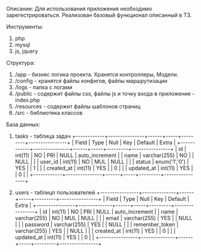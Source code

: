 Описание:
Для использования приложения необходимо зарегестрироваться. 
Реализован базовый функционал описанный в ТЗ.

Инструменты:
1. php
2. mysql
3. js, jquery

Структура:
1. /app - бизнес логика проекта. Хранятся контроллеры, Модели.
2. /config - хранятся файлы конфигов, файлы маршрутизации
3. /logs - папка с логами
4. /public - содержит файлы css, файлы js и точку входа в приложение - index.php
5. /resources - содержит файлы шаблонов страниц
6. /src - библиотека классов

База данных:
1. tasks - таблица задач
+------------+---------------+------+-----+---------+----------------+
| Field      | Type          | Null | Key | Default | Extra          |
+------------+---------------+------+-----+---------+----------------+
| id         | int(11)       | NO   | PRI | NULL    | auto_increment |
| name       | varchar(255)  | NO   |     | NULL    |                |
| user_id    | int(11)       | NO   | MUL | NULL    |                |
| status     | enum('1','0') | YES  |     | 1       |                |
| created_at | int(11)       | YES  |     | 0       |                |
| updated_at | int(11)       | YES  |     | 0       |                |
+------------+---------------+------+-----+---------+----------------+

2. users - таблицп пользователей
+----------------+--------------+------+-----+---------+----------------+
| Field          | Type         | Null | Key | Default | Extra          |
+----------------+--------------+------+-----+---------+----------------+
| id             | int(11)      | NO   | PRI | NULL    | auto_increment |
| name           | varchar(255) | NO   | MUL | NULL    |                |
| email          | varchar(255) | YES  |     | NULL    |                |
| password       | varchar(255) | YES  |     | NULL    |                |
| remember_token | varchar(255) | YES  |     | NULL    |                |
| created_at     | int(11)      | YES  |     | 0       |                |
| updated_at     | int(11)      | YES  |     | 0       |                |
+----------------+--------------+------+-----+---------+----------------+

